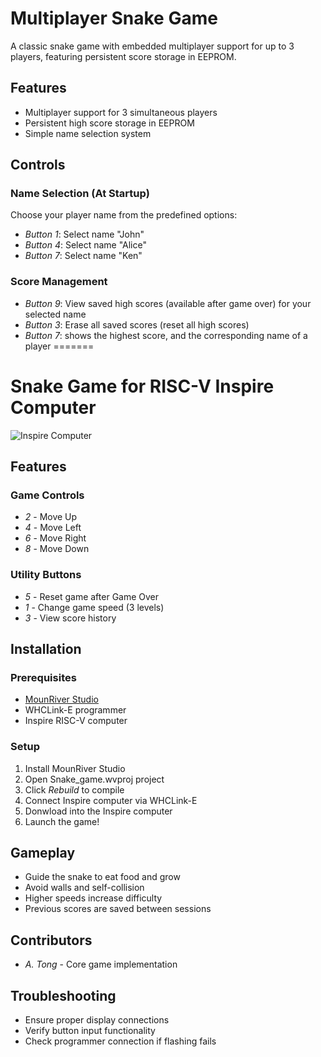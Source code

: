 # Multiplayer Snake Game

A classic snake game with embedded multiplayer support for up to 3 players, featuring persistent score storage in EEPROM.

## Features

- Multiplayer support for 3 simultaneous players
- Persistent high score storage in EEPROM
- Simple name selection system

## Controls

### Name Selection (At Startup)
Choose your player name from the predefined options:
- *Button 1*: Select name "John"
- *Button 4*: Select name "Alice"
- *Button 7*: Select name "Ken"


### Score Management
- *Button 9*: View saved high scores (available after game over) for your selected name
- *Button 3*: Erase all saved scores (reset all high scores)
- *Button 7*: shows the highest score, and the corresponding name of a player 
=======
# Snake Game for RISC-V Inspire Computer

![Inspire Computer](https://github.com/user-attachments/assets/c666a969-0a7b-4e4c-9170-0d6622b96ce6)

## Features

### Game Controls
- *2* - Move Up
- *4* - Move Left  
- *6* - Move Right
- *8* - Move Down

### Utility Buttons
- *5* - Reset game after Game Over
- *1* - Change game speed (3 levels)
- *3* - View score history

## Installation

### Prerequisites
- [MounRiver Studio](https://www.mounriver.com/download)
- WHCLink-E programmer
- Inspire RISC-V computer

### Setup
1. Install MounRiver Studio
2. Open Snake_game.wvproj project
3. Click *Rebuild* to compile
4. Connect Inspire computer via WHCLink-E
5. Donwload into the Inspire computer
6. Launch the game!

## Gameplay
- Guide the snake to eat food and grow
- Avoid walls and self-collision
- Higher speeds increase difficulty
- Previous scores are saved between sessions

## Contributors
- *A. Tong* - Core game implementation

## Troubleshooting
- Ensure proper display connections
- Verify button input functionality
- Check programmer connection if flashing fails

